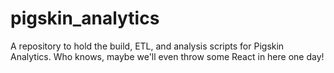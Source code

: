 # pigskin_analytics
A repository to hold the build, ETL, and analysis scripts for Pigskin Analytics.  Who knows, maybe we'll even throw some React in here one day!
